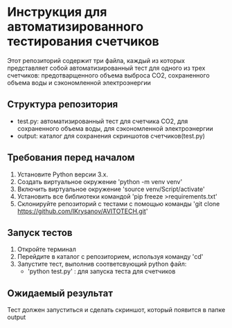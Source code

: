 # Инструкция для автоматизированного тестирования счетчиков

Этот репозиторий содержит три файла, каждый из которых представляет собой автоматизированный тест для одного
из трех счетчиков: предотварщенного объема выброса CO2, сохраненного объема воды и сэкономленной электроэнергии  

## Структура репозитория 
- test.py: автоматизированный тест для счетчика CO2, для сохраненного объема воды, для сэкономленной электроэнергии  
- output: каталог для сохранения скриншотов счетчиков(test.py)

## Требования перед началом  
1. Установите Python версии 3.x.
2. Создать виртуальное окружение 'python -m venv venv'
3. Включить виртуальное окружение 'source venv/Script/activate'
4. Установить все библиотеки командой 'pip freeze >requirements.txt'
3. Склонируйте репозиторий с тестами с помощью команды 'git clone https://github.com/IKrysanov/AVITOTECH.git'

## Запуск тестов  
1. Откройте терминал
2. Перейдите в каталог с репозиторием, используя команду 'cd'  
3. Запустите тест, выполнив соответсвующий python файл:  
   - 'python test.py' :  для запуска теста для счетчиков 

## Ожидаемый результат  
Тест должен запуститься и сделать скриншот, который появится в папке output 